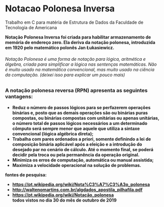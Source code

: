 # Notacao Polonesa Inversa
Trabalho em C para matéria de Estrutura de Dados da Faculdade de Tecnologia de Americana

<p><b>Notação Polonesa Inversa<b> foi criada para habilitar armazenamento de memória de endereço zero. Ela deriva da notação polonesa, 
introduzida em 1920 pelo matemático polonês Jan Łukasiewicz.</p>

<h6>Notação Polonesa é uma forma de notação para lógica, aritmética e álgebra, criada para simplificar a lógica nas sentenças 
matemáticas. Não é muito usado na matemática convencional, mas muito usado na ciência da computação.
(deixei isso para explicar um pouco mais) </h6>

<h3>A notação polonesa reversa (RPN) apresenta as seguintes vantagens:</h3>

  - Reduz o número de passos lógicos para se perfazerem operações binárias e, posto que as demais operações são ou binárias puras compostas, ou binárias compostas com unitárias ou apenas unitárias, o número total de passos lógicos necessários a um determinado cômputo será sempre menor que aquele que utiliza a sintaxe convencional (lógica algébrica direta);
  - Trabalha com pares ordenados a priori, somente definindo a lei de composição binária aplicável após a eleição e a introdução do desejado par no cenário de cálculo. Até o momento final, se poderá decidir pela troca ou pela permanência da operação original.
  - Minimiza os erros de computação, automática ou manual assistida;
  - Maximiza a velocidade operacional na solução de problemas.

<b>fontes de pesquisa:</b>
  - https://pt.wikipedia.org/wiki/Nota%C3%A7%C3%A3o_polonesa
  - http://waltenomartins.com.br/algdados_apostila_pilhafila.pdf
  - https://pt.wikipedia.org/wiki/Notação_polonesa <br> todos vistos no dia 30 do mês de outubro de 2019
